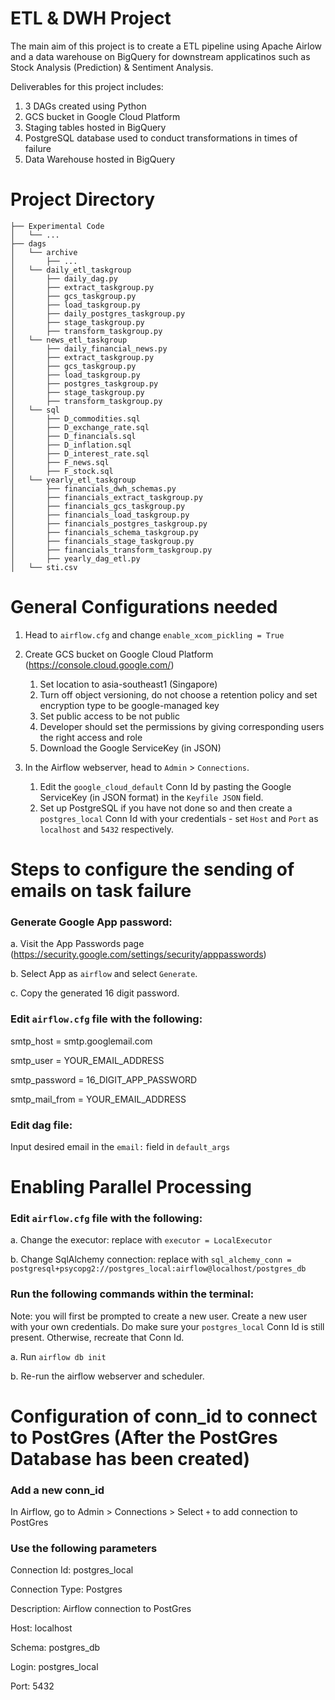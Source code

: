 # ETL & DWH Project
The main aim of this project is to create a ETL pipeline using Apache Airlow and a data warehouse on BigQuery for downstream applicatinos such as Stock Analysis (Prediction) & Sentiment Analysis. 

Deliverables for this project includes:
1. 3 DAGs created using Python
2. GCS bucket in Google Cloud Platform
3. Staging tables hosted in BigQuery
4. PostgreSQL database used to conduct transformations in times of failure
5. Data Warehouse hosted in BigQuery

# Project Directory
```
├── Experimental Code
│   └── ...
├── dags
│   └── archive
│       ├── ...
│   └── daily_etl_taskgroup
│       ├── daily_dag.py
│       ├── extract_taskgroup.py
│       ├── gcs_taskgroup.py
│       ├── load_taskgroup.py
│       ├── daily_postgres_taskgroup.py
│       ├── stage_taskgroup.py
│       ├── transform_taskgroup.py
│   └── news_etl_taskgroup
│       ├── daily_financial_news.py
│       ├── extract_taskgroup.py
│       ├── gcs_taskgroup.py
│       ├── load_taskgroup.py
│       ├── postgres_taskgroup.py
│       ├── stage_taskgroup.py
│       ├── transform_taskgroup.py
│   └── sql
│       ├── D_commodities.sql
│       ├── D_exchange_rate.sql
│       ├── D_financials.sql
│       ├── D_inflation.sql
│       ├── D_interest_rate.sql
│       ├── F_news.sql
│       ├── F_stock.sql
│   └── yearly_etl_taskgroup
│       ├── financials_dwh_schemas.py
│       ├── financials_extract_taskgroup.py
│       ├── financials_gcs_taskgroup.py
│       ├── financials_load_taskgroup.py
│       ├── financials_postgres_taskgroup.py
│       ├── financials_schema_taskgroup.py
│       ├── financials_stage_taskgroup.py
│       ├── financials_transform_taskgroup.py
│       ├── yearly_dag_etl.py
│   └── sti.csv
```

# General Configurations needed
1. Head to `airflow.cfg` and change `enable_xcom_pickling = True`
2. Create GCS bucket on Google Cloud Platform (https://console.cloud.google.com/)
    1. Set location to asia-southeast1 (Singapore)
    2. Turn off object versioning, do not choose a retention policy and set encryption type to be google-managed key
    3. Set public access to be not public
    4. Developer should set the permissions by giving corresponding users the right access and role
    5. Download the Google ServiceKey (in JSON)

3. In the Airflow webserver, head to `Admin` > `Connections`. 
    1. Edit the `google_cloud_default` Conn Id by pasting the Google ServiceKey (in JSON format) in the `Keyfile JSON` field. 
    2. Set up PostgreSQL if you have not done so and then create a `postgres_local` Conn Id with your credentials - set `Host` and `Port` as `localhost` and `5432` respectively. 

# Steps to configure the sending of emails on task failure
### Generate Google App password: 

a. Visit the App Passwords page (https://security.google.com/settings/security/apppasswords)

b. Select App as `airflow` and select `Generate`. 

c. Copy the generated 16 digit password. 

### Edit `airflow.cfg` file with the following:

smtp_host = smtp.googlemail.com

smtp_user = YOUR_EMAIL_ADDRESS

smtp_password = 16_DIGIT_APP_PASSWORD

smtp_mail_from = YOUR_EMAIL_ADDRESS

### Edit dag file:

Input desired email in the `email:` field in `default_args`

# Enabling Parallel Processing
### Edit `airflow.cfg` file with the following: 

a. Change the executor: replace with `executor = LocalExecutor`

b. Change SqlAlchemy connection: replace with `sql_alchemy_conn = postgresql+psycopg2://postgres_local:airflow@localhost/postgres_db`

### Run the following commands within the terminal:

Note: you will first be prompted to create a new user. Create a new user with your own credentials. Do make sure your `postgres_local` Conn Id is still present. Otherwise, recreate that Conn Id. 

a. Run `airflow db init`

b. Re-run the airflow webserver and scheduler. 

# Configuration of conn_id to connect to PostGres (After the PostGres Database has been created)
### Add a new conn_id

In Airflow, go to Admin > Connections > Select `+` to add connection to PostGres

### Use the following parameters

Connection Id: postgres_local

Connection Type: Postgres

Description: Airflow connection to PostGres

Host: localhost

Schema: postgres_db

Login: postgres_local

Port: 5432
